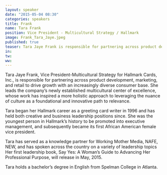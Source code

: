```yaml
---
layout: speaker
date: "2015-05-04 08:30"
categories: speakers
title: Frank
name: Tara Frank
position: Vice President - Multicultural Strategy / Hallmark 
image: Frank_Tara_Jaye.jpeg
published: true
teaser: Tara Jaye Frank is responsible for partnering across product development, marketing, and retail to drive growth with an increasingly diverse consumer base.
in:
tw:
ww: 
---
```

Tara Jaye Frank, Vice President-Multicultural Strategy for Hallmark Cards, Inc., is responsible for partnering across product development, marketing, and retail to drive growth with an increasingly diverse consumer base. She leads the company’s newly established multicultural center of excellence, whose work has inspired a more holistic approach to leveraging the nuance of culture as a foundational and innovative path to relevance.

Tara began her Hallmark career as a greeting card writer in 1996 and has held both creative and business leadership positions since. She was the youngest person in Hallmark’s history to be promoted into executive management, and subsequently became its first African American female vice president. 

Tara has served as a knowledge partner for Working Mother Media, NAFE, NEW, and has spoken across the country on a variety of leadership topics Her first leadership book, Say Yes: A Woman’s Guide to Advancing Her Professional Purpose, will release in May, 2015. 

Tara holds a bachelor’s degree in English from Spelman College in Atlanta.
